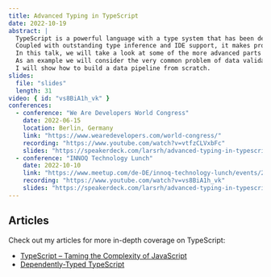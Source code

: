 ```yaml
---
title: Advanced Typing in TypeScript
date: 2022-10-19
abstract: |
  TypeScript is a powerful language with a type system that has been designed towards common programming patterns in the JavaScript world.
  Coupled with outstanding type inference and IDE support, it makes programming a breeze.
  In this talk, we will take a look at some of the more advanced parts of the type system and how they can be used to create rock-solid APIs.
  As an example we will consider the very common problem of data validation and processing.
  I will show how to build a data pipeline from scratch.
slides:
  file: "slides"
  length: 31
video: { id: "vs8BiA1h_vk" }
conferences:
  - conference: "We Are Developers World Congress"
    date: 2022-06-15
    location: Berlin, Germany
    link: "https://www.wearedevelopers.com/world-congress/"
    recording: "https://www.youtube.com/watch?v=vtfzCLVxbFc"
    slides: "https://speakerdeck.com/larsrh/advanced-typing-in-typescript"
  - conference: "INNOQ Technology Lunch"
    date: 2022-10-10
    link: "https://www.meetup.com/de-DE/innoq-technology-lunch/events/288943460/"
    recording: "https://www.youtube.com/watch?v=vs8BiA1h_vk"
    slides: "https://speakerdeck.com/larsrh/advanced-typing-in-typescript"
---
```


## Articles

Check out my articles for more in-depth coverage on TypeScript:

* [TypeScript – Taming the Complexity of JavaScript](https://www.innoq.com/en/articles/2022/04/typescript-komplexitaet-baendigen/)
* [Dependently-Typed TypeScript](https://www.innoq.com/en/articles/2022/06/dependently-typed-typescript/)
